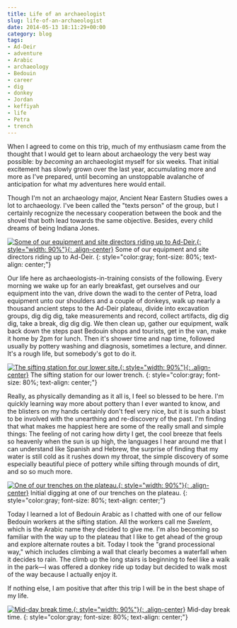 ```yaml
---
title: Life of an archaeologist
slug: life-of-an-archaeologist
date: 2014-05-13 18:11:29+00:00
category: blog
tags:
- Ad-Deir
- adventure
- Arabic
- archaeology
- Bedouin
- career
- dig
- donkey
- Jordan
- keffiyah
- life
- Petra
- trench
---
```


When I agreed to come on this trip, much of my enthusiasm came from the thought that I would get to learn about archaeology the very best way possible: by _becoming_ an archaeologist myself for six weeks. That initial excitement has slowly grown over the last year, accumulating more and more as I've prepared, until becoming an unstoppable avalanche of anticipation for what my adventures here would entail.

Though I'm not an archaeology major, Ancient Near Eastern Studies owes a lot to archaeology. I've been called the "texts person" of the group, but I certainly recognize the necessary cooperation between the book and the shovel that both lead towards the same objective. Besides, every child dreams of being Indiana Jones.

<!-- more -->

[![Some of our equipment and site directors riding up to Ad-Deir.](http://jdpinto.files.wordpress.com/2014/05/dsc_0343.jpg){: style="width: 90%"}{: .align-center}](http://jdpinto.files.wordpress.com/2014/05/dsc_0343.jpg) Some of our equipment and site directors riding up to Ad-Deir.
{: style="color:gray; font-size: 80%; text-align: center;"}

Our life here as archaeologists-in-training consists of the following. Every morning we wake up for an early breakfast, get ourselves and our equipment into the van, drive down the wadi to the center of Petra, load equipment unto our shoulders and a couple of donkeys, walk up nearly a thousand ancient steps to the Ad-Deir plateau, divide into excavation groups, dig dig dig, take measurements and record, collect artifacts, dig dig dig, take a break, dig dig dig. We then clean up, gather our equipment, walk back down the steps past Bedouin shops and tourists, get in the van, make it home by 2pm for lunch. Then it's shower time and nap time, followed usually by pottery washing and diagnosis, sometimes a lecture, and dinner. It's a rough life, but somebody's got to do it.

[![The sifting station for our lower site.](http://jdpinto.files.wordpress.com/2014/05/dsc_0369.jpg){: style="width: 90%"}{: .align-center}](http://jdpinto.files.wordpress.com/2014/05/dsc_0369.jpg) The sifting station for our lower trench.
{: style="color:gray; font-size: 80%; text-align: center;"}

Really, as physically demanding as it all is, I feel so blessed to be here. I'm quickly learning way more about pottery than I ever wanted to know, and the blisters on my hands certainly don't feel very nice, but it is such a blast to be involved with the unearthing and re-discovery of the past. I'm finding that what makes me happiest here are some of the really small and simple things: The feeling of not caring how dirty I get, the cool breeze that feels so heavenly when the sun is up high, the languages I hear around me that I can understand like Spanish and Hebrew, the surprise of finding that my water is still cold as it rushes down my throat, the simple discovery of some especially beautiful piece of pottery while sifting through mounds of dirt, and so so much more.

[![One of our trenches on the plateau.](http://jdpinto.files.wordpress.com/2014/05/dsc_0376.jpg){: style="width: 90%"}{: .align-center}](http://jdpinto.files.wordpress.com/2014/05/dsc_0376.jpg) Initial digging at one of our trenches on the plateau.
{: style="color:gray; font-size: 80%; text-align: center;"}

Today I learned a lot of Bedouin Arabic as I chatted with one of our fellow Bedouin workers at the sifting station. All the workers call me _Swelem_, which is the Arabic name they decided to give me. I'm also becoming so familiar with the way up to the plateau that I like to get ahead of the group and explore alternate routes a bit. Today I took the "grand processional way," which includes climbing a wall that clearly becomes a waterfall when it decides to rain. The climb up the long stairs is beginning to feel like a walk in the park—I was offered a donkey ride up today but decided to walk most of the way because I actually enjoy it.

If nothing else, I am positive that after this trip I will be in the best shape of my life.

[![Mid-day break time.](http://jdpinto.files.wordpress.com/2014/05/dsc_0353.jpg){: style="width: 90%"}{: .align-center}](http://jdpinto.files.wordpress.com/2014/05/dsc_0353.jpg) Mid-day break time.
{: style="color:gray; font-size: 80%; text-align: center;"}
